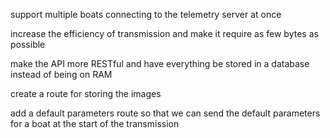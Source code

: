 support multiple boats connecting to the telemetry server at once

increase the efficiency of transmission and make it require as few bytes as possible

make the API more RESTful and have everything be stored in a database instead of being on RAM

create a route for storing the images

add a default parameters route so that we can send the default parameters for a boat at the start of the transmission